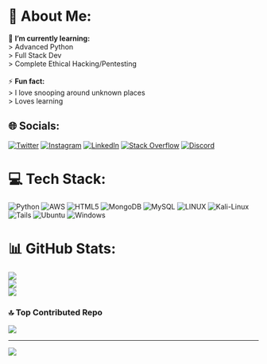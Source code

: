 # 💫 About Me:
🌱 **I’m currently learning:**  <br> > Advanced Python <br> > Full Stack Dev <br> > Complete Ethical Hacking/Pentesting <br><br>⚡ **Fun fact:**  <br> > I love snooping around unknown places <br> > Loves learning


## 🌐 Socials:
[![Twitter](https://img.shields.io/badge/Twitter-%231DA1F2.svg?logo=Twitter&logoColor=white)](https://twitter.com/zveryMI) [![Instagram](https://img.shields.io/badge/Instagram-%23E4405F.svg?logo=Instagram&logoColor=white)](https://instagram.com/krishhh.ai) [![LinkedIn](https://img.shields.io/badge/LinkedIn-%230077B5.svg?logo=linkedin&logoColor=white)](https://linkedin.com/in/zveryMI) [![Stack Overflow](https://img.shields.io/badge/-Stackoverflow-FE7A16?logo=stack-overflow&logoColor=white)](https://stackoverflow.com/users/20413840) [![Discord](https://img.shields.io/badge/Discord-%235865F2.svg?logo=discord&logoColor=white)](https://discord.com/users/1037600471730364446)


# 💻 Tech Stack:
![Python](https://img.shields.io/badge/python-3670A0?style=for-the-badge&logo=python&logoColor=ffdd54) ![AWS](https://img.shields.io/badge/AWS-%23FF9900.svg?style=for-the-badge&logo=amazon-aws&logoColor=white) ![HTML5](https://img.shields.io/badge/html5-%23E34F26.svg?style=for-the-badge&logo=html5&logoColor=white) ![MongoDB](https://img.shields.io/badge/MongoDB-%234ea94b.svg?style=for-the-badge&logo=mongodb&logoColor=white) ![MySQL](https://img.shields.io/badge/mysql-%2300f.svg?style=for-the-badge&logo=mysql&logoColor=white) ![LINUX](https://img.shields.io/badge/Linux-FCC624?style=for-the-badge&logo=linux&logoColor=black) ![Kali-Linux](https://img.shields.io/badge/Kali-268BEE?style=for-the-badge&logo=kalilinux&logoColor=white) ![Tails](https://img.shields.io/badge/Tails%20-56347C?&style=for-the-badge&logo=tails&logoColor=white)
![Ubuntu](https://img.shields.io/badge/Ubuntu-E95420?style=for-the-badge&logo=ubuntu&logoColor=white)
![Windows](https://img.shields.io/badge/Windows-0078D6?style=for-the-badge&logo=windows&logoColor=white)

# 📊 GitHub Stats:
![](https://github-readme-stats.vercel.app/api?username=nwaliaez&theme=dark&hide_border=false&include_all_commits=false&count_private=false)<br/>
![](https://github-readme-streak-stats.herokuapp.com/?user=nwaliaez&theme=dark&hide_border=false)<br/>
![](https://github-readme-stats.vercel.app/api/top-langs/?username=nwaliaez&theme=dark&hide_border=false&include_all_commits=false&count_private=false&layout=compact)

### 🔝 Top Contributed Repo
![](https://github-contributor-stats.vercel.app/api?username=nwaliaez&limit=5&theme=tokyonight&combine_all_yearly_contributions=true)

---
[![](https://visitcount.itsvg.in/api?id=nwaliaez&icon=0&color=0)](https://visitcount.itsvg.in)

<!-- Proudly created with GPRM ( https://gprm.itsvg.in ) -->

